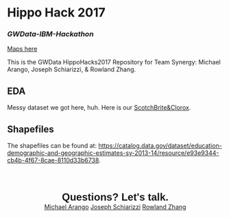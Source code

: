 # Hippo Hack 2017
### _GWData-IBM-Hackathon_
[Maps here](http://row2k.github.io/GWData-IBM-Hackathon)

This is the GWData HippoHacks2017 Repository for Team Synergy: Michael Arango, Joseph Schiarizzi, &amp; Rowland Zhang.


## EDA
Messy dataset we got here, huh. Here is our [ScotchBrite&Clorox](https://github.com/mikearango/GWData-IBM-Hackathon/blob/master/scripts/EdGov.ipynb).


## Shapefiles
The shapefiles can be found at: https://catalog.data.gov/dataset/education-demographic-and-geographic-estimates-sy-2013-14/resource/e93e9344-cb4b-4f67-8cae-8110d33b6738.


<div style='display: flex;flex-direction: column;align-items: center;justify-content: center;'>
  <div style='font:bold 24px sans-serif;padding-top:50px;text-align:center;width:100%'>Questions? Let's talk.</div>
  <div style='font:medium 18px sans-serif;text-align:center;width:100%'>
    <a href="https://github.com/mikearango">Michael Arango</a>
    <a href="https://github.com/jschiarizzi">Joseph Schiarizzi</a>
    <a href="https://github.com/row2k">Rowland Zhang</a>
  </div>
  <div style=''></div>
</div>
